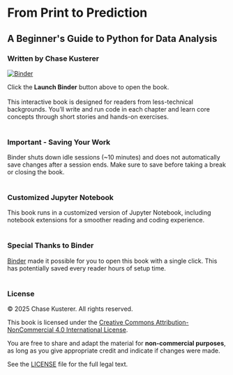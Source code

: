 # From Print to Prediction
## A Beginner's Guide to Python for Data Analysis
### Written by Chase Kusterer

[![Binder](https://mybinder.org/badge_logo.svg)](https://mybinder.org/v2/gh/chase-kusterer/textbook-py-data-analysis/master?urlpath=tree&clear_cache=0)

Click the **Launch Binder** button above to open the book.
<br><br>
This interactive book is designed for readers from less-technical backgrounds. You’ll write and run code in each chapter and learn core concepts through short stories and hands-on exercises.
<br><br>

### Important - Saving Your Work
Binder shuts down idle sessions (~10 minutes) and does not automatically save changes after a session ends. Make sure to save before taking a break or closing the book.
<br><br>

### Customized Jupyter Notebook
This book runs in a customized version of Jupyter Notebook, including notebook extensions for a smoother reading and coding experience.
<br><br>

### Special Thanks to Binder
[Binder](https://mybinder.org/) made it possible for you to open this book with a single click. This has potentially saved every reader hours of setup time.
<br><br>

### License

© 2025 Chase Kusterer. All rights reserved.

This book is licensed under the 
[Creative Commons Attribution-NonCommercial 4.0 International License](https://creativecommons.org/licenses/by-nc/4.0/).

You are free to share and adapt the material for **non-commercial purposes**, 
as long as you give appropriate credit and indicate if changes were made.

See the [LICENSE](LICENSE) file for the full legal text.
